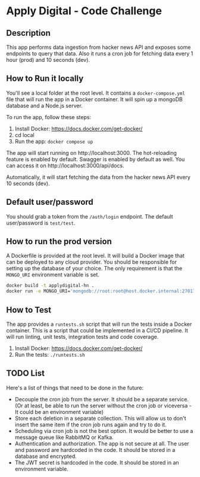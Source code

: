 # Apply Digital - Code Challenge

## Description
This app performs data ingestion from hacker news API and exposes some endpoints to query that data.
Also it runs a cron job for fetching data every 1 hour (prod) and 10 seconds (dev).

## How to Run it locally
You'll see a local folder at the root level. It contains a `docker-compose.yml` file that will run the app in a Docker container. It will spin up a mongoDB database and a Node.js server.

To run the app, follow these steps:

1. Install Docker: https://docs.docker.com/get-docker/
2. cd local
2. Run the app: `docker compose up`

The app will start running on http://localhost:3000. The hot-reloading feature is enabled by default. Swagger is enabled by default as well. You can access it on http://localhost:3000/api/docs.

Automatically, it will start fetching the data from the hacker news API every 10 seconds (dev).

## Default user/password
You should grab a token from the `/auth/login` endpoint. The default user/password is `test/test`.

## How to run the prod version
A Dockerfile is provided at the root level. It will build a Docker image that can be deployed to any cloud provider. You should be responsible for setting up the database of your choice. The only requirement is that the `MONGO_URI` environment variable is set.

```sh
docker build -t applydigital-hn .
docker run -e MONGO_URI='mongodb://root:root@host.docker.internal:27017/hackernews?authSource=admin' applydigital-hn
```

## How to Test
The app provides a `runtests.sh` script that will run the tests inside a Docker container. This is a script that could be implemented in a CI/CD pipeline. It will run linting, unit tests, integration tests and code coverage.

1. Install Docker: https://docs.docker.com/get-docker/
2. Run the tests: `./runtests.sh`

## TODO List

Here's a list of things that need to be done in the future:

- Decouple the cron job from the server. It should be a separate service. (Or at least, be able to run the server without the cron job or viceversa - It could be an environment variable)
- Store each deletion in a separate collection. This will allow us to don't insert the same item if the cron job runs again and try to do it.
- Scheduling via cron job is not the best option. It would be better to use a message queue like RabbitMQ or Kafka.
- Authentication and authorization. The app is not secure at all. The user and password are hardcoded in the code. It should be stored in a database and encrypted.
- The JWT secret is hardcoded in the code. It should be stored in an environment variable.
